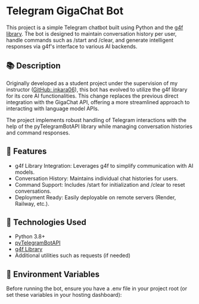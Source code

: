 # Telegram GigaChat Bot

This project is a simple Telegram chatbot built using Python and the [g4f library](https://pypi.org/project/g4f/). The bot is designed to maintain conversation history per user, handle commands such as /start and /clear, and generate intelligent responses via g4f's interface to various AI backends.

## 📚 Description

Originally developed as a student project under the supervision of my instructor ([GitHub: inkara06](https://github.com/inkara06)), this bot has evolved to utilize the g4f library for its core AI functionalities. This change replaces the previous direct integration with the GigaChat API, offering a more streamlined approach to interacting with language model APIs.

The project implements robust handling of Telegram interactions with the help of the pyTelegramBotAPI library while managing conversation histories and command responses.

## 🔧 Features

- g4f Library Integration: Leverages g4f to simplify communication with AI models.
- Conversation History: Maintains individual chat histories for users.
- Command Support: Includes /start for initialization and /clear to reset conversations.
- Deployment Ready: Easily deployable on remote servers (Render, Railway, etc.).

## 🧪 Technologies Used

- Python 3.8+
- [pyTelegramBotAPI](https://pypi.org/project/pyTelegramBotAPI/)
- [g4f Library](https://pypi.org/project/g4f/)
- Additional utilities such as requests (if needed)

## 🔐 Environment Variables

Before running the bot, ensure you have a .env file in your project root (or set these variables in your hosting dashboard):
